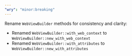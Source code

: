 ```yaml
---
"wry": "minor:breaking"
---
```


Rename `WebViewBuilder` methods for consistency and clarity:

- Renamed `WebViewBuilder::with_web_context` to `WebViewBuilder::new_with_web_context`
- Renamed `WebViewBuilder::with_attributes` to `WebViewBuilder::new_with_attributes`
